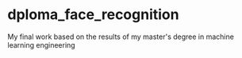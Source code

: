 # dploma_face_recognition
My final work based on the results of my master's degree in machine learning engineering
